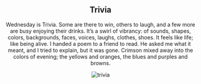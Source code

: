 <div align="center">

## Trivia

Wednesday is Trivia. Some are there to win, others to laugh, and a few more are busy enjoying their drinks. 
It’s a swirl of vibrancy: of sounds, shapes, colors, backgrounds, faces, voices, laughs, clothes, shoes. 
It feels like life; like being alive. 
I handed a poem to a friend to read. 
He asked me what it meant, and I tried to explain, but it was gone.
Crimson mixed away into the colors of evening; the yellows and oranges, the blues and purples and browns. 


<div style="display: flex; align-items: center; justify-content: center; max-width: 100%;">
    <img src="/writing/images/trivia.png" alt="trivia" style="max-width: 100%; max-height: 100%;">
</div>